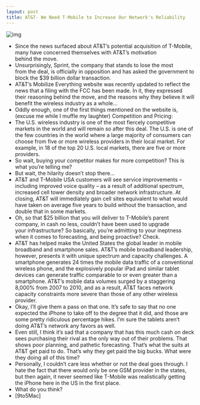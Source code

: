 ```yaml
---
layout: post
title: AT&T- We Need T-Mobile to Increase Our Network's Reliability
---
```

![img](http://media.idownloadblog.com/wp-content/uploads/2011/04/ATT-And-TMobile-CEO-e1303476459267.jpg)
* Since the news surfaced about AT&T’s potential acquisition of T-Mobile, many have concerned themselves with AT&T’s motivation behind the move.
* Unsurprisingly, Sprint, the company that stands to lose the most from the deal, is officially in opposition and has asked the government to block the $39 billion dollar transaction.
* AT&T’s Mobilize Everything website was recently updated to reflect the news that a filing with the FCC has been made. In it, they expressed their reasoning behind the move, and the reasons why they believe it will benefit the wireless industry as a whole…
* Oddly enough, one of the first things mentioned on the website is, (excuse me while I muffle my laughter) Competition and Pricing:
* The U.S. wireless industry is one of the most fiercely competitive markets in the world and will remain so after this deal. The U.S. is one of the few countries in the world where a large majority of consumers can choose from five or more wireless providers in their local market. For example, in 18 of the top 20 U.S. local markets, there are five or more providers.
* So wait, buying your competitor makes for more competition? This is what you’re telling me?
* But wait, the hilarity doesn’t stop there…
* AT&T and T-Mobile USA customers will see service improvements – including improved voice quality – as a result of additional spectrum, increased cell tower density and broader network infrastructure. At closing, AT&T will immediately gain cell sites equivalent to what would have taken on average five years to build without the transaction, and double that in some markets.
* Oh, so that $25 billion that you will deliver to T-Mobile’s parent company, in cash no less, couldn’t have been used to upgrade your infrastructure? So basically, you’re admitting to your ineptness when it comes to forecasting, and being proactive? Check.
* AT&T has helped make the United States the global leader in mobile broadband and smartphone sales. AT&T’s mobile broadband leadership, however, presents it with unique spectrum and capacity challenges. A smartphone generates 24 times the mobile data traffic of a conventional wireless phone, and the explosively popular iPad and similar tablet devices can generate traffic comparable to or even greater than a smartphone. AT&T’s mobile data volumes surged by a staggering 8,000% from 2007 to 2010, and as a result, AT&T faces network capacity constraints more severe than those of any other wireless provider.
* Okay, I’ll give them a pass on that one. It’s safe to say that no one expected the iPhone to take off to the degree that it did, and those are some pretty ridiculous percentage hikes. I’m sure the tablets aren’t doing AT&T’s network any favors as well.
* Even still, I think it’s sad that a company that has this much cash on deck sees purchasing their rival as the only way out of their problems. That shows poor planning, and pathetic forecasting. That’s what the suits at AT&T get paid to do. That’s why they get paid the big bucks. What were they doing all of this time?
* Personally, I couldn’t care less whether or not the deal goes through. I hate the fact that there would only be one GSM provider in the states, but then again, it never seemed like T-Mobile was realistically getting the iPhone here in the US in the first place.
* What do you think?
* [9to5Mac]

